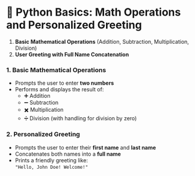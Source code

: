 # 🧮 Python Basics: Math Operations and Personalized Greeting

1. **Basic Mathematical Operations** (Addition, Subtraction, Multiplication, Division)
2. **User Greeting with Full Name Concatenation**

### 1. Basic Mathematical Operations

- Prompts the user to enter **two numbers**
- Performs and displays the result of:
  - ➕ Addition
  - ➖ Subtraction
  - ✖️ Multiplication
  - ➗ Division (with handling for division by zero)

### 2. Personalized Greeting

- Prompts the user to enter their **first name** and **last name**
- Concatenates both names into a **full name**
- Prints a friendly greeting like:  
  `"Hello, John Doe! Welcome!"`
